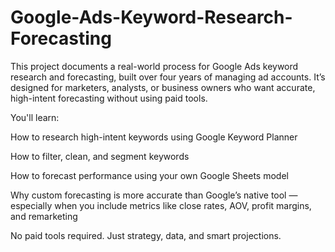 # Google-Ads-Keyword-Research-Forecasting
This project documents a real-world process for Google Ads keyword research and forecasting, built over four years of managing ad accounts. It’s designed for marketers, analysts, or business owners who want accurate, high-intent forecasting without using paid tools.

You'll learn:

How to research high-intent keywords using Google Keyword Planner

How to filter, clean, and segment keywords

How to forecast performance using your own Google Sheets model

Why custom forecasting is more accurate than Google’s native tool — especially when you include metrics like close rates, AOV, profit margins, and remarketing

No paid tools required. Just strategy, data, and smart projections.
